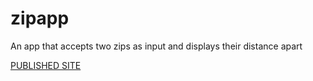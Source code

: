 # zipapp
An app that accepts two zips as input and displays their distance apart

[PUBLISHED SITE](https://tarmstrong95.github.io/zipapp/)

